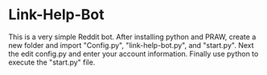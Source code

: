 # Link-Help-Bot
This is a very simple Reddit bot. After installing python and PRAW, create a new folder and import "Config.py", 
"link-help-bot.py", and "start.py". Next the edit config.py and enter your account information. Finally use python to execute the "start.py" file. 
